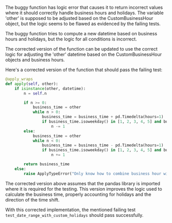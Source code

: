 The buggy function has logic error that causes it to return incorrect values where it should correctly handle business hours and holidays. The variable 'other' is supposed to be adjusted based on the CustomBusinessHour object, but the logic seems to be flawed as evidenced by the failing tests.

The buggy function tries to compute a new datetime based on business hours and holidays, but the logic for all conditions is incorrect.

The corrected version of the function can be updated to use the correct logic for adjusting the 'other' datetime based on the CustomBusinessHour objects and business hours.

Here's a corrected version of the function that should pass the failing test:

```python
@apply_wraps
def apply(self, other):
    if isinstance(other, datetime):
        n = self.n

        if n >= 0:
            business_time = other
            while n > 0:
                business_time = business_time + pd.Timedelta(hours=1)
                if business_time.isoweekday() in [1, 2, 3, 4, 5] and business_time not in self.holidays:
                    n -= 1
        else:
            business_time = other
            while n < 0:
                business_time = business_time - pd.Timedelta(hours=1)
                if business_time.isoweekday() in [1, 2, 3, 4, 5] and business_time not in self.holidays:
                    n += 1                

        return business_time
    else:
        raise ApplyTypeError("Only know how to combine business hour with datetime")
```

The corrected version above assumes that the pandas library is imported where it is required for the testing. This version improves the logic used to calculate the business time, properly accounting for holidays and the direction of the time shift.

With this corrected implementation, the mentioned failing test `test_date_range_with_custom_holidays` should pass successfully.